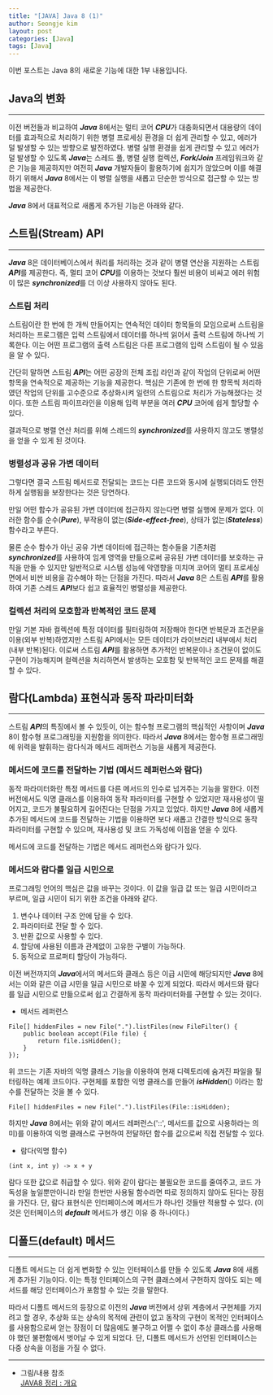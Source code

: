 ```yaml
---
title: "[JAVA] Java 8 (1)"
author: Seongje kim
layout: post
categories: [Java]
tags: [Java]
---
```

<style>
    blockquote {
        font-size:13pt;
		padding-bottom:0.1px;
        margin-bottom:30px;
    }

	img {
		margin-left:15px;
		margin-right:30px;
		max-width:95%;
		heght:auto;
	}

	h3 {
		margin-bottom:15px;
	}
</style>

이번 포스트는 Java 8의 새로운 기능에 대한 1부 내용입니다.

## Java의 변화
---

이전 버전들과 비교하여 ***Java*** 8에서는 멀티 코어 ***CPU***가 대충화되면서 대용량의 데이터를 효과적으로 처리하기 위한 병렬 프로세싱 환경을 더 쉽게 관리할 수 있고, 에러가 덜 발생할 수 있는 방향으로 발전하였다.
병렬 실행 환경을 쉽게 관리할 수 있고 에러가 덜 발생할 수 있도록 ***Java***는 스레드 풀, 병렬 실행 컬렉션, ***Fork/Join*** 프레임워크와 같은 기능을 제공하지만 여전히 ***Java*** 개발자들이 활용하기에 쉽지가 않았으며 이를 해결하기 위해서 ***Java*** 8에서는 이 병렬 실행을 새롭고 단순한 방식으로 접근할 수 있는 방법을 제공한다.

***Java*** 8에서 대표적으로 새롭게 추가된 기능은 아래와 같다.

## 스트림(Stream) API
---

***Java*** 8은 데이터베이스에서 쿼리를 처리하는 것과 같이 병렬 연산을 지원하는 스트림 ***API***를 제공한다.
즉, 멀티 코어 ***CPU***를 이용하는 것보다 훨씬 비용이 비싸고 에러 위험이 많은 ***synchronized***를 더 이상 사용하지 않아도 된다.

### 스트림 처리  

스트림이란 한 번에 한 개씩 만들어지는 연속적인 데이터 항목들의 모임으로써 스트림을 처리하는 프로그램은 입력 스트림에서 데이터를 하나씩 읽어서 출력 스트림에 하나씩 기록한다.
이는 어떤 프로그램의 출력 스트림은 다른 프로그램의 입력 스트림이 될 수 있음을 알 수 있다.

간단히 말하면 스트림 ***API***는 어떤 공장의 전체 조립 라인과 같이 작업의 단위로써 어떤 항목을 연속적으로 제공하는 기능을 제공한다.
핵심은 기존에 한 번에 한 항목씩 처리하였던 작업의 단위를 고수준으로 추상화시켜 일련의 스트림으로 처리가 가능해졌다는 것이다.
또한 스트림 파이프라인을 이용해 입력 부분을 여러 ***CPU*** 코어에 쉽게 할당할 수 있다.

결과적으로 병렬 연산 처리를 위해 스레드의 ***synchronized***를 사용하지 않고도 병렬성을 얻을 수 있게 된 것이다.

### 병렬성과 공유 가변 데이터  

그렇다면 결국 스트림 메서드로 전달되는 코드는 다른 코드와 동시에 실행되더라도 안전하게 실행됨을 보장한다는 것은 당연하다.

만일 어떤 함수가 공유된 가변 데이터에 접근하지 않는다면 병렬 실행에 문제가 없다.
이러한 함수를 순수(***Pure***), 부작용이 없는(***Side-effect-free***), 상태가 없는(***Stateless***) 함수라고 부른다.

물론 순수 함수가 아닌 공유 가변 데이터에 접근하는 함수들을 기존처럼 ***synchronized***를 사용하여 임계 영역을 만듦으로써 공유된 가변 데이터를 보호하는 규칙을 만들 수 있지만 일반적으로 시스템 성능에 악영향을 미치며 코어의 멀티 프로세싱면에서 비싼 비용을 감수해야 하는 단점을 가진다.
따라서 ***Java*** 8은 스트림 ***API***를 활용하여 기존 스레드 ***API***보다 쉽고 효율적인 병렬성을 제공한다.

### 컬렉션 처리의 모호함과 반복적인 코드 문제  

만일 기본 자바 컬렉션에 특정 데이터를 필터링하여 저장해야 한다면 반복문과 조건문을 이용(외부 반복)하였지만 스트림 API에서는 모든 데이터가 라이브러리 내부에서 처리(내부 반복)된다.
이로써 스트림 ***API***를 활용하면 추가적인 반복문이나 조건문이 없이도 구현이 가능해지며 컬렉션을 처리하면서 발생하는 모호함 및 반복적인 코드 문제를 해결할 수 있다.

## 람다(Lambda) 표현식과 동작 파라미터화
---

스트림 ***API***의 특징에서 볼 수 있듯이, 이는 함수형 프로그램의 핵심적인 사항이며 ***Java*** 8이 함수형 프로그래밍을 지원함을 의미한다.
따라서 ***Java*** 8에서는 함수형 프로그래밍에 위력을 발휘하는 람다식과 메서드 레퍼런스 기능을 새롭게 제공한다.

### 메서드에 코드를 전달하는 기법 (메서드 레퍼런스와 람다)  

동작 파라미터화란 특정 메서드를 다른 메서드의 인수로 넘겨주는 기능을 말한다.
이전 버전에서도 익명 클래스를 이용하여 동작 파라미터를 구현할 수 있었지만 재사용성이 떨어지고, 코드가 불필요하게 길어진다는 단점을 가지고 있었다.
하지만 ***Java*** 8에 새롭게 추가된 메서드에 코드를 전달하는 기법을 이용하면 보다 새롭고 간결한 방식으로 동작 파라미터를 구현할 수 있으며, 재사용성 및 코드 가독성에 이점을 얻을 수 있다.

메서드에 코드를 전달하는 기법은 메서드 레퍼런스와 람다가 있다.

### 메서드와 람다를 일급 시민으로  

프로그래밍 언어의 핵심은 값을 바꾸는 것이다.
이 값을 일급 값 또는 일급 시민이라고 부르며, 일급 시민이 되기 위한 조건을 아래와 같다.

1. 변수나 데이터 구조 안에 담을 수 있다.
2. 파라미터로 전달 할 수 있다.
3. 반환 값으로 사용할 수 있다.
4. 할당에 사용된 이름과 관계없이 고유한 구별이 가능하다.
5. 동적으로 프로퍼티 할당이 가능하다.

이전 버전까지의 ***Java***에서의 메서드와 클래스 등은 이급 시민에 해당되지만 ***Java*** 8에서는 이와 같은 이급 시민을 일급 시민으로 바꿀 수 있게 되었다.
따라서 메서드와 람다를 일급 시민으로 만듦으로써 쉽고 간결하게 동작 파라미터화를 구현할 수 있는 것이다.

- 메서드 레퍼런스  

```
File[] hiddenFiles = new File(".").listFiles(new FileFilter() {
    public boolean accept(File file) {
        return file.isHidden();
    }
});
```

위 코드는 기존 자바의 익명 클래스 기능을 이용하여 현재 디렉토리에 숨겨진 파일을 필터링하는 예제 코드이다.
구현체를 포함한 익명 클래스를 만들어 ***isHidden***() 이라는 함수를 전달하는 것을 볼 수 있다.

```
File[] hiddenFiles = new File(".").listFiles(File::isHidden);
```

하지만 ***Java*** 8에서는 위와 같이 메서드 레퍼런스('::', 메서드를 값으로 사용하라는 의미)를 이용하여 익명 클래스로 구현하여 전달하던 함수를 값으로써 직접 전달할 수 있다.

- 람다(익명 함수)  

```
(int x, int y) -> x + y
```

람다 또한 값으로 취급할 수 있다.
위와 같이 람다는 불필요한 코드를 줄여주고, 코드 가독성을 높일뿐만아니라 만일 한번만 사용될 함수라면 따로 정의하지 않아도 된다는 장점을 가진다.
단, 람다 표현식은 인터페이스에 메서드가 하나인 것들만 적용할 수 있다. (이것은 인터페이스의 ***default*** 메서드가 생긴 이유 중 하나이다.)

## 디폴드(default) 메서드
---

디폴트 메서드는 더 쉽게 변화할 수 있는 인터페이스를 만들 수 있도록 ***Java*** 8에 새롭게 추가된 기능이다.
이는 특정 인터페이스의 구현 클래스에서 구현하지 않아도 되는 메서드를 해당 인터페이스가 포함할 수 있는 것을 말한다.

따라서 디폴트 메서드의 등장으로 이전의 ***Java*** 버전에서 상위 계층에서 구현체를 가지려고 할 경우, 추상화 또는 상속의 목적에 관련이 없고 동작의 구현이 목적인 인터페이스를 사용함으로써 얻는 장점이 더 많음에도 불구하고 어쩔 수 없이 추상 클래스를 사용해야 했던 불편함에서 벗어날 수 있게 되었다.
단, 디폴트 메서드가 선언된 인터페이스는 다중 상속을 이점을 가질 수 없다.

***

- 그림/내용 참조  
[JAVA8 정리 : 개요](http://friday.fun25.co.kr/blog/?p=266)
